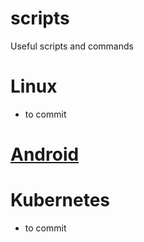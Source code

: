 # scripts
Useful scripts and commands

# Linux
- to commit

# [Android](https://github.com/astraube/scripts_commands/blob/master/ANDROID.md)

# Kubernetes
- to commit
